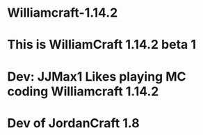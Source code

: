 # Williamcraft-1.14.2
# This is WilliamCraft 1.14.2 beta 1



# Dev: JJMax1 Likes playing MC coding Williamcraft 1.14.2
# Dev of JordanCraft 1.8
